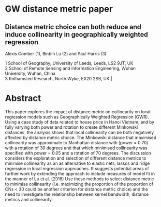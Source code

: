 # GW distance metric paper

## Distance metric choice can both reduce and induce collinearity in geographically weighted regression

Alexis Comber (1), Binbin Lu (2) and Paul Harris (3)

1 School of Geography, University of Leeds, Leeds, LS2 9JT, UK \
2 School of Remote Sensing and Information Engineering, Wuhan University, Wuhan, China \
3 Rothamsted Research, North Wyke, EX20 2SB, UK |

# Abstract
This paper explores the impact of distance metric on collinearity on local regression models such as Geographically Weighted Regression (GWR). Using a case study of data related to house price in Hanoi Vietnam, and by fully varying both power and rotation to create different Minkowski distances, the analysis shows that local collinearity can be both negatively affected by distance metric choice. The Minkowski distance that maximised collinearity was approximate to Manhattan distance with (power = 0.70) with a rotation of 30 degrees and that which minimised collinearity was specified with power = 0.05 and a rotation of 70 degrees. The discussion considers the exploration and selection of different distance metrics to minimise collinearity as an as alternative to elastic nets, lassos and ridge regression in local regression approaches. It suggests potential areas of further work by extending the approach to include measures of model fit in the manner of Lu et al. (2016) Use these methods to select distance metric to minimise collinearity (i.e. maximizing the proportion of the proportion of CNs < 30 could be another criterion for distance metric choice) and the need to investigate the relationship between kernel bandwidth, distance metrics and collinearity. 

